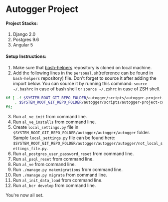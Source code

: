 # Autogger Project

#### Project Stacks:
1. Django 2.0
2. Postgres 9.6
3. Angular 5

#### Setup Instructions:

1. Make sure that [bash-helpers](https://github.com/0PEIN0/bash-helpers) repository is cloned on local machine.
2. Add the following lines in the `personal.sh`(reference can be found in `bash-helpers` repository) file. Don't forget to source it after adding the import below. You can source it by running this command: `source ~/.bashrc` in case of bash shell or `source ~/.zshrc` in case of ZSH shell.
```bash
if [ -f $SYSTEM_ROOT_GIT_REPO_FOLDER/autogger/scripts/autogger-project-core.sh ]; then
    . $SYSTEM_ROOT_GIT_REPO_FOLDER/autogger/scripts/autogger-project-core.sh
fi;
```
3. Run `al_ve_init` from command line.
4. Run `al_ve_installs` from command line.
5. Create `local_settings.py` file in `$SYSTEM_ROOT_GIT_REPO_FOLDER/autogger/autogger/autogger` folder. Sample `local_settings.py` file can be found here: `$SYSTEM_ROOT_GIT_REPO_FOLDER/autogger/autogger/autogger/not_local_settings_file.py`.
6. Run `al_postgres_user_password_reset` from command line.
7. Run `al_psql_reset` from command line.
8. Run `al_ve` from command line.
9. Run `./manage.py makemigrations` from command line.
10. Run `./manage.py migrate` from command line.
11. Run `al_init_data_load` from command line.
12. Run `al_bcr develop` from command line.

You're now all set.
